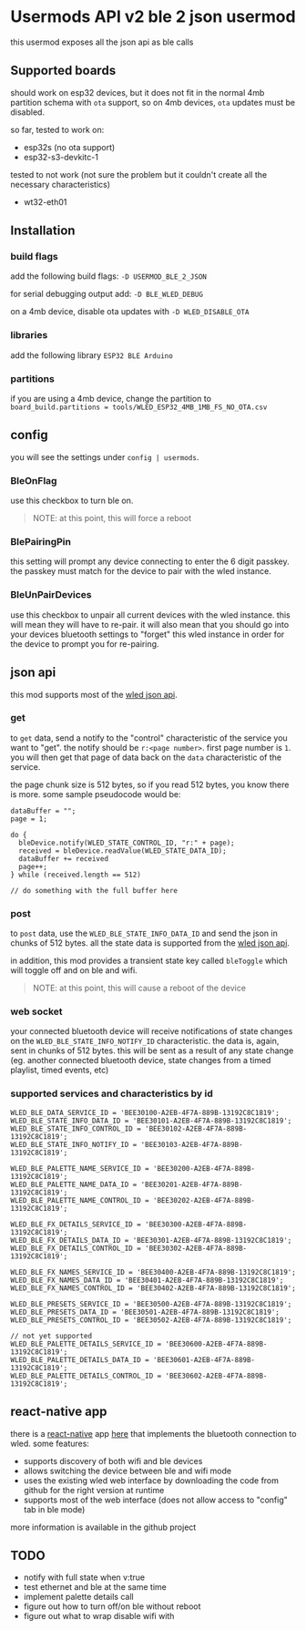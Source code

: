 # Usermods API v2 ble 2 json usermod

this usermod exposes all the json api as ble calls

## Supported boards

should work on esp32 devices, but it does not fit in the normal 4mb partition schema with `ota` support, so on 4mb devices, `ota` updates must be disabled.

so far, tested to work on:

- esp32s (no ota support)
- esp32-s3-devkitc-1

tested to not work (not sure the problem but it couldn't create all the necessary characteristics)

- wt32-eth01

## Installation

### build flags

add the following build flags:
`-D USERMOD_BLE_2_JSON`

for serial debugging output add:
`-D BLE_WLED_DEBUG`

on a 4mb device, disable ota updates with
`-D WLED_DISABLE_OTA`

### libraries

add the following library
`ESP32 BLE Arduino`

### partitions

if you are using a 4mb device, change the partition to
`board_build.partitions = tools/WLED_ESP32_4MB_1MB_FS_NO_OTA.csv`

## config

you will see the settings under `config | usermods`.

### BleOnFlag

use this checkbox to turn ble on.

> NOTE: at this point, this will force a reboot

### BlePairingPin

this setting will prompt any device connecting to enter the 6 digit passkey. the passkey must match for the device to pair with the wled instance.

### BleUnPairDevices

use this checkbox to unpair all current devices with the wled instance. this will mean they will have to re-pair. it will also mean that you should go into your devices bluetooth settings to "forget" this wled instance in order for the device to prompt you for re-pairing.

## json api

this mod supports most of the [wled json api](https://kno.wled.ge/interfaces/json-api/).

### get

to `get` data, send a notify to the "control" characteristic of the service you want to "get". the notify should be `r:<page number>`. first page number is `1`. you will then get that page of data back on the `data` characteristic of the service.

the page chunk size is 512 bytes, so if you read 512 bytes, you know there is more. some sample pseudocode would be:

```
dataBuffer = "";
page = 1;

do {
  bleDevice.notify(WLED_STATE_CONTROL_ID, "r:" + page);
  received = bleDevice.readValue(WLED_STATE_DATA_ID);
  dataBuffer += received
  page++;
} while (received.length == 512)

// do something with the full buffer here
```

### post

to `post` data, use the `WLED_BLE_STATE_INFO_DATA_ID` and send the json in chunks of 512 bytes. all the state data is supported from the [wled json api](https://kno.wled.ge/interfaces/json-api/).

in addition, this mod provides a transient state key called `bleToggle` which will toggle off and on ble and wifi.

> NOTE: at this point, this will cause a reboot of the device

### web socket

your connected bluetooth device will receive notifications of state changes on the `WLED_BLE_STATE_INFO_NOTIFY_ID` characteristic. the data is, again, sent in chunks of 512 bytes. this will be sent as a result of any state change (eg. another connected bluetooth device, state changes from a timed playlist, timed events, etc)

### supported services and characteristics by id

```
WLED_BLE_DATA_SERVICE_ID = 'BEE30100-A2EB-4F7A-889B-13192C8C1819';
WLED_BLE_STATE_INFO_DATA_ID = 'BEE30101-A2EB-4F7A-889B-13192C8C1819';
WLED_BLE_STATE_INFO_CONTROL_ID = 'BEE30102-A2EB-4F7A-889B-13192C8C1819';
WLED_BLE_STATE_INFO_NOTIFY_ID = 'BEE30103-A2EB-4F7A-889B-13192C8C1819';

WLED_BLE_PALETTE_NAME_SERVICE_ID = 'BEE30200-A2EB-4F7A-889B-13192C8C1819';
WLED_BLE_PALETTE_NAME_DATA_ID = 'BEE30201-A2EB-4F7A-889B-13192C8C1819';
WLED_BLE_PALETTE_NAME_CONTROL_ID = 'BEE30202-A2EB-4F7A-889B-13192C8C1819';

WLED_BLE_FX_DETAILS_SERVICE_ID = 'BEE30300-A2EB-4F7A-889B-13192C8C1819';
WLED_BLE_FX_DETAILS_DATA_ID = 'BEE30301-A2EB-4F7A-889B-13192C8C1819';
WLED_BLE_FX_DETAILS_CONTROL_ID = 'BEE30302-A2EB-4F7A-889B-13192C8C1819';

WLED_BLE_FX_NAMES_SERVICE_ID = 'BEE30400-A2EB-4F7A-889B-13192C8C1819';
WLED_BLE_FX_NAMES_DATA_ID = 'BEE30401-A2EB-4F7A-889B-13192C8C1819';
WLED_BLE_FX_NAMES_CONTROL_ID = 'BEE30402-A2EB-4F7A-889B-13192C8C1819';

WLED_BLE_PRESETS_SERVICE_ID = 'BEE30500-A2EB-4F7A-889B-13192C8C1819';
WLED_BLE_PRESETS_DATA_ID = 'BEE30501-A2EB-4F7A-889B-13192C8C1819';
WLED_BLE_PRESETS_CONTROL_ID = 'BEE30502-A2EB-4F7A-889B-13192C8C1819';

// not yet supported
WLED_BLE_PALETTE_DETAILS_SERVICE_ID = 'BEE30600-A2EB-4F7A-889B-13192C8C1819';
WLED_BLE_PALETTE_DETAILS_DATA_ID = 'BEE30601-A2EB-4F7A-889B-13192C8C1819';
WLED_BLE_PALETTE_DETAILS_CONTROL_ID = 'BEE30602-A2EB-4F7A-889B-13192C8C1819';
```

## react-native app

there is a [react-native](https://reactnative.dev/) app [here](https://github.com/johne/WledAppV2) that implements the bluetooth connection to wled. some features:

- supports discovery of both wifi and ble devices
- allows switching the device between ble and wifi mode
- uses the existing wled web interface by downloading the code from github for the right version at runtime
- supports most of the web interface (does not allow access to "config" tab in ble mode)

more information is available in the github project

## TODO

- notify with full state when v:true
- test ethernet and ble at the same time
- implement palette details call
- figure out how to turn off/on ble without reboot
- figure out what to wrap disable wifi with
